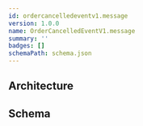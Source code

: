 ```yaml
---
id: ordercancelledeventv1.message
version: 1.0.0
name: OrderCancelledEventV1.message
summary: ''
badges: []
schemaPath: schema.json
---
```

## Architecture
<NodeGraph />


## Schema
<SchemaViewer file="schema.json" title="Message Schema" maxHeight="500" />
